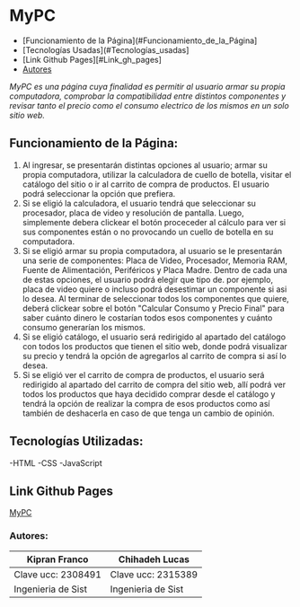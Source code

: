 # **MyPC** 

- [Funcionamiento de la Página](#Funcionamiento_de_la_Página]
- [Tecnologías Usadas](#Tecnologías_usadas]
- [Link Github Pages][#Link_gh_pages]
- [Autores](#Autores)

*MyPC es una página cuya finalidad es permitir al usuario armar su propia computadora, comprobar la compatibilidad entre distintos componentes y revisar tanto el precio como el consumo electrico de los mismos en un solo sitio web.*


## Funcionamiento de la Página:

1. Al ingresar, se presentarán distintas opciones al usuario; armar su propia computadora, utilizar la calculadora de cuello de botella, visitar el catálogo del sitio o ir al carrito de compra de productos. El usuario podrá seleccionar la opción que prefiera.
2. Si se eligió la calculadora, el usuario tendrá que seleccionar su procesador, placa de video y resolución de pantalla. Luego, simplemente debera clickear el botón proceceder al cálculo para ver si sus componentes están o no provocando un cuello de botella en su computadora.
3. Si se eligió armar su propia computadora, al usuario se le presentarán una serie de componentes: Placa de Video, Procesador, Memoria RAM, Fuente de Alimentación, Periféricos y Placa Madre. Dentro de cada una de estas opciones, el usuario podrá elegir que tipo de. por ejemplo, placa de video quiere o incluso podrá desestimar un componente si asi lo desea. Al terminar de seleccionar todos los componentes que quiere, deberá clickear sobre el botón "Calcular Consumo y Precio Final" para saber cuánto dinero le costarían todos esos componentes y cuánto consumo generarían los mismos.
4. Si se eligió catálogo, el usuario será redirigido al apartado del catálogo con todos los productos que tienen el sitio web, donde podrá visualizar su precio y tendrá la opción de agregarlos al carrito de compra si así lo desea.
5. Si se eligió ver el carrito de compra de productos, el usuario será redirigido al apartado del carrito de compra del sitio web, allí podrá ver todos los productos que haya decidido comprar desde el catálogo y tendrá la opción de realizar la compra de esos productos como así también de deshacerla en caso de que tenga un cambio de opinión.


## Tecnologías Utilizadas: ##
-HTML
-CSS
-JavaScript

## Link Github Pages 
[MyPC](https://ucc-labcompu2.github.io/proyecto2024-kipran-chihadeh/Index.html)

### **Autores:**
|   Kipran Franco    |    Chihadeh Lucas     |
|--------------------|-----------------------|
| Clave ucc: 2308491 | Clave ucc: 2315389    |
| Ingenieria de Sist | Ingenieria de Sist    |

